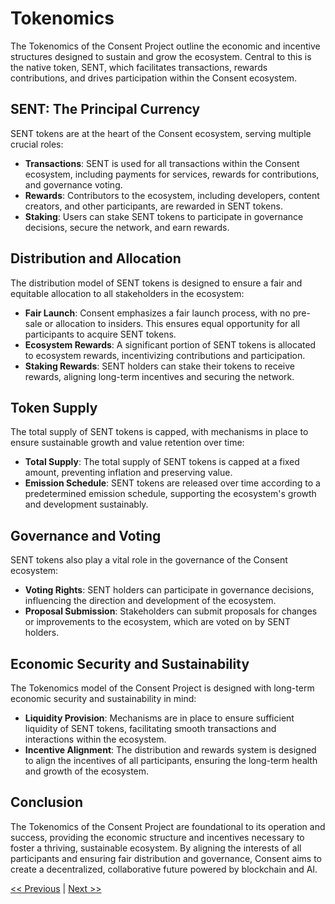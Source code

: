 # Tokenomics

The Tokenomics of the Consent Project outline the economic and incentive structures designed to sustain and grow the ecosystem. Central to this is the native token, SENT, which facilitates transactions, rewards contributions, and drives participation within the Consent ecosystem.

## SENT: The Principal Currency

SENT tokens are at the heart of the Consent ecosystem, serving multiple crucial roles:

- **Transactions**: SENT is used for all transactions within the Consent ecosystem, including payments for services, rewards for contributions, and governance voting.
- **Rewards**: Contributors to the ecosystem, including developers, content creators, and other participants, are rewarded in SENT tokens.
- **Staking**: Users can stake SENT tokens to participate in governance decisions, secure the network, and earn rewards.

## Distribution and Allocation

The distribution model of SENT tokens is designed to ensure a fair and equitable allocation to all stakeholders in the ecosystem:

- **Fair Launch**: Consent emphasizes a fair launch process, with no pre-sale or allocation to insiders. This ensures equal opportunity for all participants to acquire SENT tokens.
- **Ecosystem Rewards**: A significant portion of SENT tokens is allocated to ecosystem rewards, incentivizing contributions and participation.
- **Staking Rewards**: SENT holders can stake their tokens to receive rewards, aligning long-term incentives and securing the network.

## Token Supply

The total supply of SENT tokens is capped, with mechanisms in place to ensure sustainable growth and value retention over time:

- **Total Supply**: The total supply of SENT tokens is capped at a fixed amount, preventing inflation and preserving value.
- **Emission Schedule**: SENT tokens are released over time according to a predetermined emission schedule, supporting the ecosystem's growth and development sustainably.

## Governance and Voting

SENT tokens also play a vital role in the governance of the Consent ecosystem:

- **Voting Rights**: SENT holders can participate in governance decisions, influencing the direction and development of the ecosystem.
- **Proposal Submission**: Stakeholders can submit proposals for changes or improvements to the ecosystem, which are voted on by SENT holders.

## Economic Security and Sustainability

The Tokenomics model of the Consent Project is designed with long-term economic security and sustainability in mind:

- **Liquidity Provision**: Mechanisms are in place to ensure sufficient liquidity of SENT tokens, facilitating smooth transactions and interactions within the ecosystem.
- **Incentive Alignment**: The distribution and rewards system is designed to align the incentives of all participants, ensuring the long-term health and growth of the ecosystem.

## Conclusion

The Tokenomics of the Consent Project are foundational to its operation and success, providing the economic structure and incentives necessary to foster a thriving, sustainable ecosystem. By aligning the interests of all participants and ensuring fair distribution and governance, Consent aims to create a decentralized, collaborative future powered by blockchain and AI.

[<< Previous](technical_architecture.md) | [Next >>](link-to-next-section)

